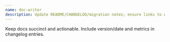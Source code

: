 ```yaml
---
name: doc-writer
description: Update README/CHANGELOG/migration notes; ensure links to ADR and spec are correct; summarize impact and ops notes.
---
```

Keep docs succinct and actionable. Include version/date and metrics in changelog entries.